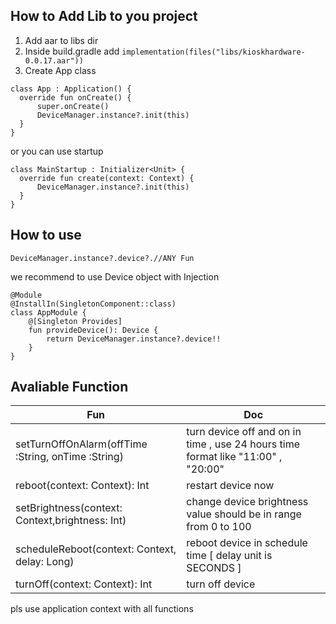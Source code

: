 
## How to Add Lib to you project

1. Add aar to libs dir
2. Inside build.gradle add
` implementation(files("libs/kioskhardware-0.0.17.aar")) `
3. Create App class
```
class App : Application() {  
  override fun onCreate() {  
	  super.onCreate()  
	  DeviceManager.instance?.init(this)  
  }  
}
```

or you can use startup 

```
class MainStartup : Initializer<Unit> {   
  override fun create(context: Context) {
	  DeviceManager.instance?.init(this)
  }
}
```

## How to use

```
DeviceManager.instance?.device?.//ANY Fun
```

we recommend to use Device object with Injection 

```
@Module  
@InstallIn(SingletonComponent::class)  
class AppModule {  
	@[Singleton Provides]  
	fun provideDevice(): Device {  
		return DeviceManager.instance?.device!!  
	}
}
```

## Avaliable Function 

| Fun | Doc |
|--|--|
| setTurnOffOnAlarm(offTime :String, onTime :String) | turn device off and on in time , use 24 hours time format like "11:00" , "20:00"  |
| reboot(context: Context): Int | restart device now |
| setBrightness(context: Context,brightness: Int) | change device brightness value should be in range from 0 to 100 |
| scheduleReboot(context: Context, delay: Long) | reboot device in schedule time [ delay unit is SECONDS ] |
| turnOff(context: Context): Int | turn off device |



pls use application context with all functions
